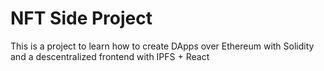# NFT Side Project

This is a project to learn how to create DApps over Ethereum with Solidity and a descentralized frontend with IPFS + React
